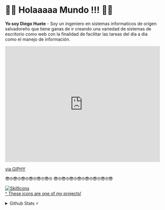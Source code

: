 
# 👋👋 Holaaaaa Mundo !!! 👋👋

**Yo soy Diego Huete** - Soy un ingeniero en sistemas informaticos de origen salvadoreño que tiene ganas de ir creando una variedad de sistemas de escritorio como web con la finalidad de facilitar las tareas del dia a dia como el manejo de información.

<div style="width:100%;height:0;padding-bottom:75%;position:relative;"><iframe src="https://giphy.com/embed/qgQUggAC3Pfv687qPC" width="100%" height="100%" style="position:absolute" frameBorder="0" class="giphy-embed" allowFullScreen></iframe></div><p><a href="https://giphy.com/gifs/dommespace-domme-space-programador-qgQUggAC3Pfv687qPC">via GIPHY</a></p>

😎🤓😎🤓😎🤓😎🤓😎🤓😎🤓 😎🤓😎🤓😎🤓😎🤓😎🤓😎🤓😎🤓😎

[![SkillIcons](https://skillicons.dev/icons?i=linkedin,mysql,html,css,windows,wordpress,vscode,visualstudio,ubuntu,sublime,postgres,github,git,cs,bitbucket,sqlserver)](https://skillicons.dev)<br/>
[^ These icons are one of my projects!](https://github.com/tandpfun/skill-icons)


<details>
  <summary>Github Stats ⚡</summary>
  
  <a href="#">![Github stats](https://github-readme-stats.vercel.app/api?username=tandpfun&theme=blueberry&count_private=true&hide_border=true&line_height=20)</a>
  <a href="#">![Top Langs](https://github-readme-stats.vercel.app/api/top-langs/?username=tandpfun&layout=compact&theme=blueberry&count_private=true&hide_border=true)</a>
</details>